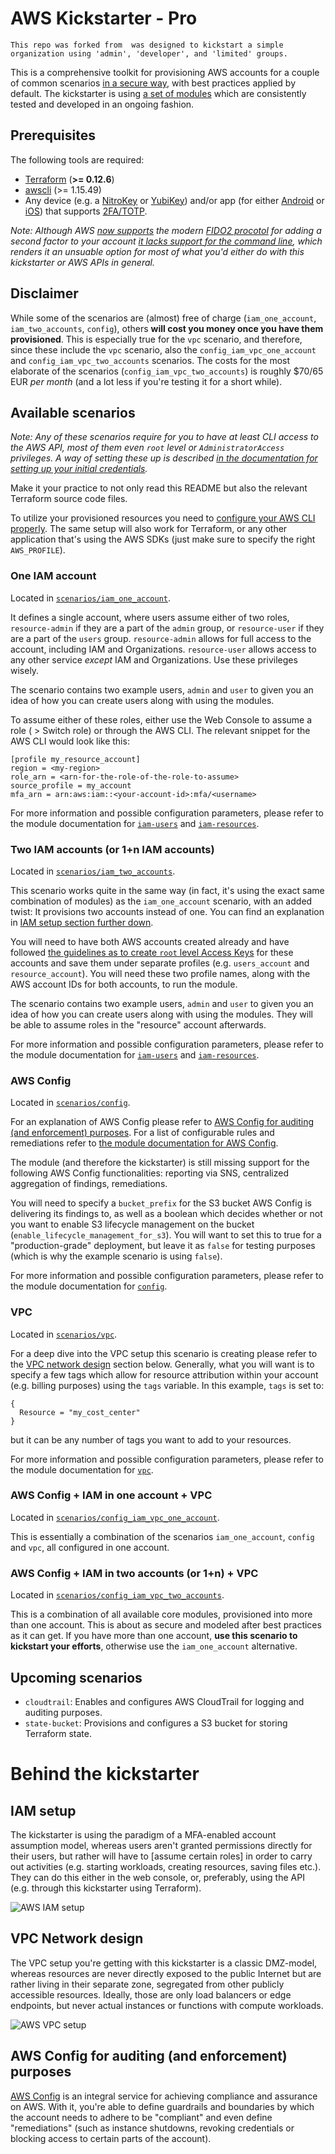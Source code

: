 # AWS Kickstarter - Pro

```
This repo was forked from  was designed to kickstart a simple organization using 'admin', 'developer', and 'limited' groups.
```

This is a comprehensive toolkit for provisioning AWS accounts for a couple of common scenarios [in a secure way](https://www.thoughtworks.com/insights/blog/using-aws-security-first-class-citizen), with best practices applied by default. The kickstarter is using [a set of modules](https://github.com/moritzheiber/terraform-aws-core-modules) which are consistently tested and developed in an ongoing fashion.

## Prerequisites

The following tools are required:

- [Terraform](https://terraform.io) (**>= 0.12.6**)
- [awscli](https://aws.amazon.com/cli/) (>= 1.15.49)
- Any device (e.g. a [NitroKey](https://www.nitrokey.com/) or [YubiKey](https://www.yubico.com/product/yubikey-5-nfc)) and/or app (for either [Android](https://f-droid.org/repository/browse/?fdfilter=totp&fdid=net.bierbaumer.otp_authenticator) or [iOS](https://cooperrs.de/othauth.html)) that supports [2FA/TOTP](https://en.wikipedia.org/wiki/Multi-factor_authentication).

_Note: Although AWS [now supports](https://aws.amazon.com/blogs/security/use-yubikey-security-key-sign-into-aws-management-console/) the modern [FIDO2 procotol](https://fidoalliance.org/fido2/) for adding a second factor to your account [it lacks support for the command line](https://docs.aws.amazon.com/IAM/latest/UserGuide/id_credentials_mfa_u2f_supported_configurations.html), which renders it an unsuable option for most of what you'd either do with this kickstarter or AWS APIs in general._

## Disclaimer

While some of the scenarios are (almost) free of charge (`iam_one_account`, `iam_two_accounts`, `config`), others **will cost you money once you have them provisioned**. This is especially true for the `vpc` scenario, and therefore, since these include the `vpc` scenario, also the `config_iam_vpc_one_account` and `config_iam_vpc_two_accounts` scenarios. The costs for the most elaborate of the scenarios (`config_iam_vpc_two_accounts`) is roughly $70/65 EUR _per month_ (and a lot less if you're testing it for a short while).

## Available scenarios

_Note: Any of these scenarios require for you to have at least CLI access to the AWS API, most of them even `root` level or `AdministratorAccess` privileges. A way of setting these up is described [in the documentation for setting up your initial credentials](docs/initial_credentials.md)._

Make it your practice to not only read this README but also the relevant Terraform source code files.

To utilize your provisioned resources you need to [configure your AWS CLI properly](docs/create_access_key.md). The same setup will also work for Terraform, or any other application that's using the AWS SDKs (just make sure to specify the right `AWS_PROFILE`).

### One IAM account

Located in [`scenarios/iam_one_account`](scenarios/iam_one_account).

It defines a single account, where users assume either of two roles, `resource-admin` if they are a part of the `admin` group, or `resource-user` if they are a part of the `users` group. `resource-admin` allows for full access to the account, including IAM and Organizations. `resource-user` allows access to any other service _except_ IAM and Organizations. Use these privileges wisely.

The scenario contains two example users, `admin` and `user` to given you an idea of how you can create users along with using the modules.

To assume either of these roles, either use the Web Console to assume a role (<your-username-at-the-top-right> > Switch role) or through the AWS CLI. The relevant snippet for the AWS CLI would look like this:

```
[profile my_resource_account]
region = <my-region>
role_arn = <arn-for-the-role-of-the-role-to-assume>
source_profile = my_account
mfa_arn = arn:aws:iam::<your-account-id>:mfa/<username>
```

For more information and possible configuration parameters, please refer to the module documentation for [`iam-users`](https://github.com/moritzheiber/terraform-aws-core-modules#iam-users) and [`iam-resources`](https://github.com/moritzheiber/terraform-aws-core-modules#iam-resources).

### Two IAM accounts (or 1+n IAM accounts)

Located in [`scenarios/iam_two_accounts`](scenarios/iam_two_accounts).

This scenario works quite in the same way (in fact, it's using the exact same combination of modules) as the `iam_one_account` scenario, with an added twist: It provisions two accounts instead of one. You can find an explanation in [IAM setup section further down](#iam-setup).

You will need to have both AWS accounts created already and have followed [the guidelines as to create `root` level Access Keys](docs/initial_credentials.md) for these accounts and save them under separate profiles (e.g. `users_account` and `resource_account`). You will need these two profile names, along with the AWS account IDs for both accounts, to run the module.

The scenario contains two example users, `admin` and `user` to given you an idea of how you can create users along with using the modules. They will be able to assume roles in the "resource" account afterwards.

For more information and possible configuration parameters, please refer to the module documentation for [`iam-users`](https://github.com/moritzheiber/terraform-aws-core-modules#iam-users) and [`iam-resources`](https://github.com/moritzheiber/terraform-aws-core-modules#iam-resources).

### AWS Config

Located in [`scenarios/config`](scenarios/config).

For an explanation of AWS Config please refer to [AWS Config for auditing (and enforcement) purposes](#aws-config-for-auditing-and-enforcement-purposes).
For a list of configurable rules and remediations refer to [the module documentation for AWS Config](https://github.com/moritzheiber/terraform-aws-core-modules#config).

The module (and therefore the kickstarter) is still missing support for the following AWS Config functionalities: reporting via SNS, centralized aggregation of findings, remediations.

You will need to specify a `bucket_prefix` for the S3 bucket AWS Config is delivering its findings to, as well as a boolean which decides whether or not you want to enable S3 lifecycle management on the bucket (`enable_lifecycle_management_for_s3`). You will want to set this to true for a "production-grade" deployment, but leave it as `false` for testing purposes (which is why the example scenario is using `false`).

For more information and possible configuration parameters, please refer to the module documentation for [`config`](https://github.com/moritzheiber/terraform-aws-core-modules#config).

### VPC

Located in [`scenarios/vpc`](scenarios/vpc).

For a deep dive into the VPC setup this scenario is creating please refer to the [VPC network design](#vpc-network-design) section below. Generally, what you will want is to specify a few tags which allow for resource attribution within your account (e.g. billing purposes) using the `tags` variable. In this example, `tags` is set to:

```hcl
{
  Resource = "my_cost_center"
}
```

but it can be any number of tags you want to add to your resources.

For more information and possible configuration parameters, please refer to the module documentation for [`vpc`](https://github.com/moritzheiber/terraform-aws-core-modules#vpc).

### AWS Config + IAM in one account + VPC

Located in [`scenarios/config_iam_vpc_one_account`](scenarios/config_iam_vpc_one_account).

This is essentially a combination of the scenarios `iam_one_account`, `config` and `vpc`, all configured in one account.

### AWS Config + IAM in two accounts (or 1+n) + VPC

Located in [`scenarios/config_iam_vpc_two_accounts`](scenarios/config_iam_vpc_two_accounts).

This is a combination of all available core modules, provisioned into more than one account. This is about as secure and modeled after best practices as it can get. If you have more than one account, **use this scenario to kickstart your efforts**, otherwise use the `iam_one_account` alternative.

## Upcoming scenarios

- `cloudtrail`: Enables and configures AWS CloudTrail for logging and auditing purposes.
- `state-bucket`: Provisions and configures a S3 bucket for storing Terraform state.

# Behind the kickstarter

## IAM setup
The kickstarter is using the paradigm of a MFA-enabled account assumption model, whereas users aren't granted permissions directly for their users, but rather will have to [assume certain roles] in order to carry out activities (e.g. starting workloads, creating resources, saving files etc.). They can do this either in the web console, or, preferably, using the API (e.g. through this kickstarter using Terraform).

![AWS IAM setup](https://raw.githubusercontent.com/moritzheiber/terraform-aws-core-modules/master/files/aws_iam_setup.png)

## VPC Network design

The VPC setup you're getting with this kickstarter is a classic DMZ-model, whereas resources are never directly exposed to the public Internet but are rather living in their separate zone, segregated from other publicly accessible resources. Ideally, those are only load balancers or edge endpoints, but never actual instances or functions with compute workloads.

![AWS VPC setup](https://raw.githubusercontent.com/moritzheiber/terraform-aws-core-modules/master/files/aws_vpc.png)


## AWS Config for auditing (and enforcement) purposes

[AWS Config](https://aws.amazon.com/config/) is an integral service for achieving compliance and assurance on AWS. With it, you're able to define guardrails and boundaries by which the account needs to adhere to be "compliant" and even define "remediations" (such as instance shutdowns, revoking credentials or blocking access to certain parts of the account).
